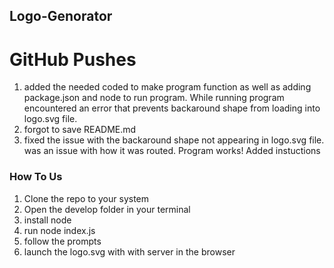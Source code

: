 ## Logo-Genorator 

# GitHub Pushes
1. added the needed coded to make program function as well as adding package.json and node to run program. While running program encountered an error that prevents backaround shape from loading into logo.svg file.
2. forgot to save README.md
3. fixed the issue with the backaround shape not appearing in logo.svg file. was an issue with how it was routed. Program works! Added instuctions

### How To Us
1. Clone the repo to your system
2. Open the develop folder in your terminal
3. install node
4. run node index.js
5. follow the prompts
6. launch the logo.svg with with server in the browser